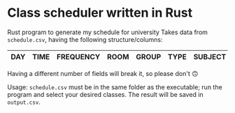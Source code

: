 # Class scheduler written in Rust
Rust program to generate my schedule for university
Takes data from ```schedule.csv```, having the following structure/columns:

 DAY | TIME | FREQUENCY | ROOM | GROUP | TYPE | SUBJECT | TEACHER 
-----|------|------|------|------|------|------|------|

Having a different number of fields will break it, so please don't 🙃

Usage: ```schedule.csv``` must be in the same folder as the executable; run the program and select your desired classes. The result will be saved in ```output.csv```.
